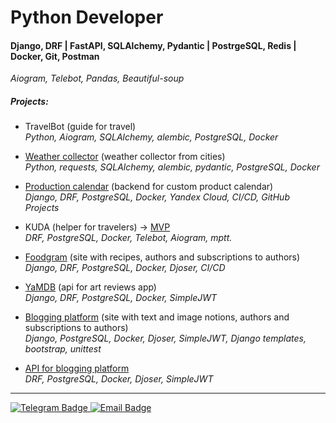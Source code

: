 # Python Developer
#### Django, DRF | FastAPI, SQLAlchemy, Pydantic | PostrgeSQL, Redis | Docker, Git, Postman 
_Aiogram, Telebot, Pandas, Beautiful-soup_

##### Projects:
- TravelBot (guide for travel)
<br>_Python, Aiogram, SQLAlchemy, alembic, PostgreSQL, Docker_

- [Weather collector] (weather collector from cities)
<br>_Python, requests, SQLAlchemy, alembic, pydantic, PostgreSQL, Docker_

- [Production calendar] (backend for custom product calendar)
<br>_Django, DRF, PostgreSQL, Docker, Yandex Cloud, CI/CD, GitHub Projects_

- KUDA (helper for travelers) -> [MVP]
<br>_DRF, PostgreSQL, Docker, Telebot, Aiogram, mptt._

- [Foodgram] (site with recipes, authors and subscriptions to authors)
<br>_Django, DRF, PostgreSQL, Docker, Djoser, CI/CD_

- [YaMDB] (api for art reviews app)
<br>_Django, DRF, PostgreSQL, Docker, SimpleJWT_

- [Blogging platform] (site with text and image notions, authors and subscriptions to authors)
<br>_Django, PostgreSQL, Docker, Djoser, SimpleJWT, Django templates, bootstrap, unittest_

- [API for blogging platform]
<br>_DRF, PostgreSQL, Docker, Djoser, SimpleJWT_


---

<div id="header" align="left">
  <div id="badges">
    <a href="https://t.me/annsjaw">
      <img src="https://img.shields.io/badge/Telegram-blue?style=for-the-badge&logo=telegram&logoColor=white" alt="Telegram Badge"/>
    </a>
    <a href="mailto:annsjaw@gmail.com">
      <img src="https://img.shields.io/badge/email-red?style=for-the-badge&logo=gmail&logoColor=white" alt="Email Badge"/>
    </a>
  </div>
</div>



[//]: #
   
   [Weather collector]: <https://github.com/Annsjaw/weather-collector>
   [Production calendar]: <https://github.com/AcceleratorYandexPracticum/calendar/tree/backend>
   [MVP]: <https://t.me/botkudabot>
   [Foodgram]: <https://github.com/Annsjaw/foodgram-project-react>
   [YaMDB]: <https://github.com/Tozix/api_yamdb>
   [Blogging platform]: <https://github.com/Annsjaw/yatube_project>
   [API for blogging platform]: <https://github.com/Annsjaw/api_for_yatube>
   [TravelBot]: <https://t.me/balifm_gid_bot>
